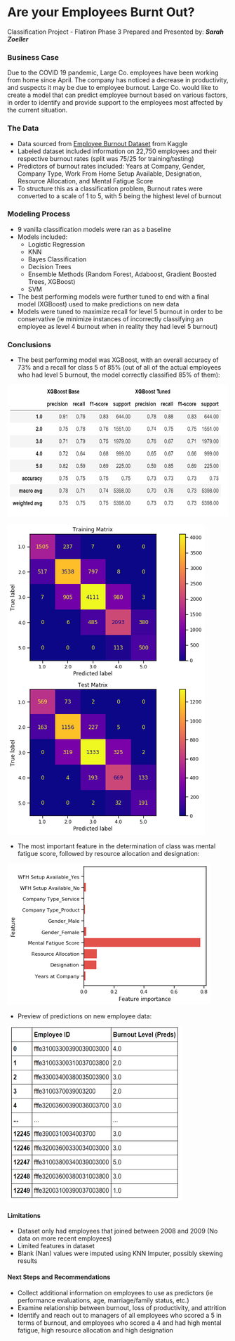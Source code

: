 # Are your Employees Burnt Out?

Classification Project - Flatiron Phase 3
Prepared and Presented by:  **_Sarah Zoeller_**

### Business Case   
Due to the COVID 19 pandemic, Large Co. employees have been working from home since April. The company has noticed a decrease in productivity, and suspects it may be due to employee burnout. Large Co. would like to create a model that can predict employee burnout based on various factors, in order to identify and provide support to the employees most affected by the current situation. 

### The Data
- Data sourced from [Employee Burnout Dataset](https://www.kaggle.com/blurredmachine/are-your-employees-burning-out) from Kaggle
- Labeled dataset included information on 22,750 employees and their respective burnout rates (split was 75/25 for training/testing)
- Predictors of burnout rates included: Years at Company, Gender, Company Type, Work From Home Setup Available, Designation, Resource Allocation, and Mental Fatigue Score
- To structure this as a classification problem, Burnout rates were converted to a scale of 1 to 5, with 5 being the highest level of burnout

### Modeling Process
- 9 vanilla classification models were ran as a baseline
- Models included:
  - Logistic Regression
  - KNN
  - Bayes Classification
  - Decision Trees
  - Ensemble Methods (Random Forest, Adaboost, Gradient Boosted Trees, XGBoost)
  - SVM
- The best performing models were further tuned to end with a final model (XGBoost) used to make predictions on new data
- Models were tuned to maximize recall for level 5 burnout in order to be conservative (ie minimize instances of incorrectly classifying an employee as level 4 burnout when in reality they had level 5 burnout)

### Conclusions
- The best performing model was XGBoost, with an overall accuracy of 73% and a recall for class 5 of 85% (out of all of the actual employees who had level 5 burnout, the model correctly classified 85% of them):

<img src="https://github.com/swzoeller/Employee-Burnout-Classification-Project/blob/main/images/model_compare.PNG" width="600" height="300"/>

![Matrices](https://github.com/swzoeller/Employee-Burnout-Classification-Project/blob/main/images/matrices_xg.png "Matrices")

- The most important feature in the determination of class was mental fatigue score, followed by resource allocation and designation:

![Feature Importances](https://github.com/swzoeller/Employee-Burnout-Classification-Project/blob/main/images/feature_importances_xg.png "Feature Importances")

- Preview of predictions on new employee data:

<img src="https://github.com/swzoeller/Employee-Burnout-Classification-Project/blob/main/images/predictions_preview.PNG" width="400" height="400"/>

#### Limitations
- Dataset only had employees that joined between 2008 and 2009 (No data on more recent employees)
- Limited features in dataset
- Blank (Nan) values were imputed using KNN Imputer, possibly skewing results

#### Next Steps and Recommendations
- Collect additional information on employees to use as predictors  (ie performance evaluations, age, marriage/family status, etc.)
- Examine relationship between burnout, loss of productivity, and attrition
- Identify and reach out to managers of all employees who scored a 5 in terms of burnout, and employees who scored a 4 and had high mental fatigue, high resource allocation and high designation




